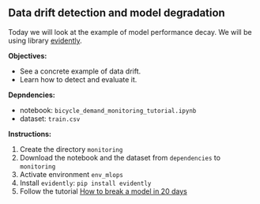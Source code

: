 ## Data drift detection and model degradation

Today we will look at the example of model performance decay. We will be using library [evidently](https://evidentlyai.com/).

**Objectives:**

- See a concrete example of data drift.
- Learn how to detect and evaluate it.

**Depndencies:**

- notebook: `bicycle_demand_monitoring_tutorial.ipynb`
- dataset: `train.csv`

**Instructions:**

1. Create the directory `monitoring`
2. Download the notebook and the dataset from `dependencies` to `monitoring`
3. Activate environment `env_mlops`
4. Install `evidently`: `pip install evidently`
5. Follow the tutorial [How to break a model in 20 days](https://evidentlyai.com/blog/tutorial-1-model-analytics-in-production)
